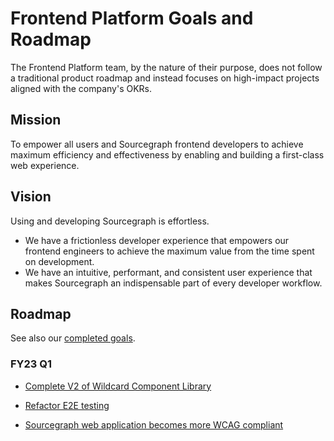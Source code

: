 # Frontend Platform Goals and Roadmap

The Frontend Platform team, by the nature of their purpose, does not follow a traditional product roadmap and instead focuses on high-impact projects aligned with the company's OKRs.

## Mission

To empower all users and Sourcegraph frontend developers to achieve maximum efficiency and effectiveness by enabling and building a first-class web experience.

## Vision

Using and developing Sourcegraph is effortless.

- We have a frictionless developer experience that empowers our frontend engineers to achieve the maximum value from the time spent on development.
- We have an intuitive, performant, and consistent user experience that makes Sourcegraph an indispensable part of every developer workflow.

## Roadmap

See also our [completed goals](../../../../departments/product-engineering/engineering/enablement/frontend-platform/goals_completed.md).

### FY23 Q1

- [Complete V2 of Wildcard Component Library](https://github.com/sourcegraph/sourcegraph/issues/31204)

- [Refactor E2E testing](https://github.com/sourcegraph/sourcegraph/issues/31206)

- [Sourcegraph web application becomes more WCAG compliant](https://github.com/sourcegraph/sourcegraph/issues/31200)
